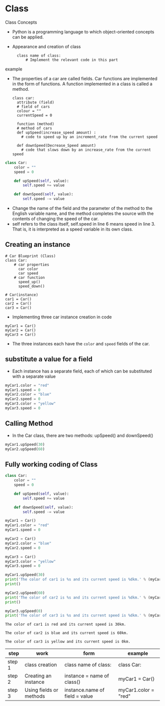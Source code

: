 # Class
Class Concepts
- Python is a programming language to which object-oriented concepts can be applied.
- Appearance and creation of class

        class name of class:
            # Implement the relevant code in this part

example
- The properties of a car are called fields. Car functions are implemented in the form of functions. A function implemented in a class is called a method.

      class car:
        attribute (field)
        # field of cars
        colour = ""
        currentSpeed = 0
        
        function (method)
        # method of cars
        def upSpeed(increase_speed amount) :
          # code to speed up by an increment_rate from the current speed
        
        def downSpeed(Decrease_Speed amount)
          # code that slows down by an increase_rate from the current speed

```py
class Car:
    color = ""
    speed = 0

    def upSpeed(self, value):
        self.speed += value

    def downSpeed(self, value):
        self.speed -= value
```
- Change the name of the field and the parameter of the method to the English variable name, and the method completes the source with the contents of changing the speed of the car.
- self refers to the class itself, self.speed in line 6 means speed in line 3. That is, it is interpreted as a speed variable in its own class.

## Creating an instance
```
# Car Blueprint (Class)
class Car:
    # car properties
      car color
      car speed
    # car function
      speed_up()
      speed_down()

# Car(instance)
car1 = Car()
car2 = Car()
car3 = Car()
```
- Implementing three car instance creation in code
```
myCar1 = Car()
myCar2 = Car()
myCar3 = Car()
```

- The three instances each have the `color` and `speed` fields of the car.

## substitute a value for a field
- Each instance has a separate field, each of which can be substituted with a separate value
```py
myCar1.color = "red"
myCar1.speed = 0
myCar2.color = "blue"
myCar2.speed = 0
myCar3.color = "yellow"
myCar3.speed = 0
```

## Calling Method
- In the Car class, there are two methods: upSpeed() and downSpeed()
```py
myCar1.upSpeed(30)
myCar2.upSpeed(60)
```

## Fully working coding of Class
```py
class Car:
    color = ""
    speed = 0

    def upSpeed(self, value):
        self.speed += value

    def downSpeed(self, value):
        self.speed -= value

myCar1 = Car()
myCar1.color = "red"
myCar1.speed = 0

myCar2 = Car()
myCar2.color = "blue"
myCar2.speed = 0

myCar3 = Car()
myCar3.color = "yellow"
myCar3.speed = 0

myCar1.upSpeed(30)
print('The color of car1 is %s and its current speed is %dkm.' % (myCar1.color, myCar1.speed))
print()

myCar2.upSpeed(60)
print('The color of car2 is %s and its current speed is %dkm.' % (myCar2.color, myCar2.speed))
print()

myCar3.upSpeed(0)
print('The color of car3 is %s and its current speed is %dkm.' % (myCar3.color, myCar3.speed))
```
```
The color of car1 is red and its current speed is 30km.

The color of car2 is blue and its current speed is 60km.

The color of car3 is yellow and its current speed is 0km.
```

|step|work|form|example|
|---|---|---|---|
|step 1|class creation|class name of class:|class Car:|
|step 2|Creating an instance|instance = name of class()|myCar1 = Car()|
|step 3|Using fields or methods|instance.name of field = value|myCar1.color = "red"|
